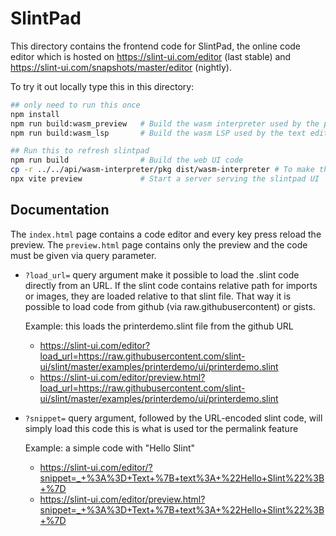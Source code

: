 # SlintPad

This directory contains the frontend code for SlintPad, the online code editor
which is hosted on https://slint-ui.com/editor (last stable) and
https://slint-ui.com/snapshots/master/editor (nightly).

To try it out locally type this in this directory:

```sh
## only need to run this once
npm install
npm run build:wasm_preview   # Build the wasm interpreter used by the preview
npm run build:wasm_lsp       # Build the wasm LSP used by the text editor

## Run this to refresh slintpad
npm run build                # Build the web UI code
cp -r ../../api/wasm-interpreter/pkg dist/wasm-interpreter # To make the LSP available
npx vite preview             # Start a server serving the slintpad UI
```

## Documentation

The `index.html` page contains a code editor and every key press reload the preview.
The `preview.html` page contains only the preview and the code must be given via query parameter.

-   `?load_url=` query argument make it possible to load the .slint code directly from an URL.
    If the slint code contains relative path for imports or images, they are loaded relative to
    that slint file. That way it is possible to load code from github (via raw.githubusercontent)
    or gists.

    Example: this loads the printerdemo.slint file from the github URL

    -   https://slint-ui.com/editor?load_url=https://raw.githubusercontent.com/slint-ui/slint/master/examples/printerdemo/ui/printerdemo.slint
    -   https://slint-ui.com/editor/preview.html?load_url=https://raw.githubusercontent.com/slint-ui/slint/master/examples/printerdemo/ui/printerdemo.slint

-   `?snippet=` query argument, followed by the URL-encoded slint code, will simply load this code
    this is what is used tor the permalink feature

    Example: a simple code with "Hello Slint"

    -   https://slint-ui.com/editor/?snippet=_+%3A%3D+Text+%7B+text%3A+%22Hello+Slint%22%3B+%7D
    -   https://slint-ui.com/editor/preview.html?snippet=_+%3A%3D+Text+%7B+text%3A+%22Hello+Slint%22%3B+%7D
